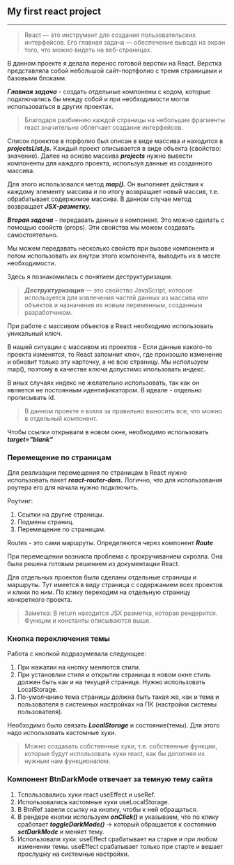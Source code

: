 ## My first react project
***

>React — это инструмент для создания пользовательских интерфейсов. Его главная задача — обеспечение вывода на экран того, что можно видеть на веб-страницах.

В данном проекте я делала перенос готовой верстки на React.
Верстка представляла собой небольшой сайт-портфолио с тремя страницами и базовыми блоками.

***Главная задача*** - создать отдельные компонены с кодом, которые подключались бы между собой и при необходимости могли использоваться в других проектах. 
>Благодаря разбиению каждой страницы на небольшие фрагменты react значительно облегчает создание интерфейсов.

Список проектов в порфолио был описан в виде массива и находится в ***projectsList.js.***
Каждый проект описывается в виде объекта (свойство: значение). Далее на основе массива ***projects*** нужно вывести компоненты для каждого проекта, используя данные из созданного массива.

Для этого использовался метод ***map().*** Он выполняет действия к каждому элементу массива и по итогу возвращает новый массив, т.е. обрабатывает содержимое массива. В данном случае метод возвращает ***JSX-разметку.***

***Вторая задача*** - передавать данные в компонент. Это можно сделать с помощью свойств (props). Эти свойства мы можем создавать самостоятельно.

Мы можем передавать несколько свойств при вызове компонента и потом использовать их внутри этого компонента, выводить их в месте необходимости.

Здесь я познакомилась с понятием деструктуризации.

>***Деструктуризация*** — это свойство JavaScript, которое используется для извлечения частей данных из массива или объектов и назначения их новым переменным, созданным разработчиком.

При работе с массивом объектов в React необходимо использовать уникальный ключ.

В нашей ситуации с массивом из проектов - Если данные какого-то проекта изменятся, то React запомнит ключ, где произошло изменение и обновит только эту карточку, а не всю страницу. Мы используем map(), поэтому в качестве ключа допустимо ипользовать индекс.

В иных случаях индекс не желательно использовать, так как он является не постоянным идентификатором. В идеале - отдельно прописывать id.

>В данном проекте я взяла за правильно выносить все, что можно в отдельный компонент.

Чтобы ссылки открывали в новом окне, необходимо использовать ***target="blank"***

### Перемещение по страницам
Для реализации перемещения по страницам в React нужно использовать пакет ***react-router-dom.*** Логично, что для использования роутера его для начала нужно подключить.

Роутинг:
1. Ссылки на другие страницы.
2. Подмены страниц.
3. Перемещение по страницам.

Routes - это сами маршруты. Определяются через компонент ***Route***

При перемещении возникла проблема с прокручиванием скролла. Она была решена готовым решением из документации React.

Для отдельных проектов были сделаны отдельные страницы и маршруты. Тут имеется в виду страница с содержанием всех проектов и клики по ним. По клику переходим на отдельную страницу конкретного проекта.

> Заметка: В return находится JSX разметка, которая рендерится. Функции и константы описываются выше.

### Кнопка переключения темы

Работа с кнопкой подразумевала следующее:
1. При нажатии на кнопку меняются стили.
2. При установлии стиля и открытии страницы в новом окне стиль должен быть как и на текущей странице. Нужно использовать LocalStorage.
3. По-умолчанию тема страницы должна быть такая же, как и тема и пользователя в системных настройках на ПК (настройки системы пользователя).

Необходимо было связать ***LocalStorage*** и состояние(темы). Для этого надо использовать кастомные хуки.

>Можно создавать собственные хуки, т.е. собственные функции, которые будут использовать хуки react, как бы дополняя их нужным нам функционалом.

### Компонент BtnDarkMode отвечает за темную тему сайта

1. Тспользовались хуки react useEffect и useRef.
2. Использовались кастомные хуки useLocalStorage.
3. В BtnRef завели ссылку на кнопку, чтобы к ней обращаться.
4. В рендере кнопки используем ***onClick()*** и указываем, что по клику сработает ***toggleDarkMode()*** -> который обращается к состоянию ***setDarkMode*** и меняет тему.
5. Использовали хуки: 
   useEffect срабатывает на старке и при любом изменении темы.
   useEffect срабатывает только при старте и вешает прослушку на системные настройки.
